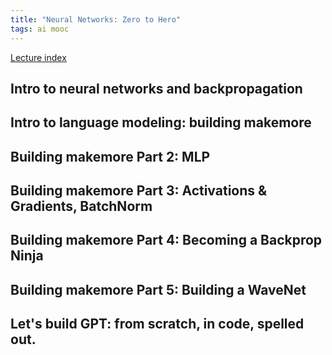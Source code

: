 ```yaml
---
title: "Neural Networks: Zero to Hero"
tags: ai mooc
---
```


[Lecture index](https://karpathy.ai/zero-to-hero.html)

## Intro to neural networks and backpropagation

## Intro to language modeling: building makemore

## Building makemore Part 2: MLP

## Building makemore Part 3: Activations & Gradients, BatchNorm

## Building makemore Part 4: Becoming a Backprop Ninja

## Building makemore Part 5: Building a WaveNet

## Let's build GPT: from scratch, in code, spelled out.
